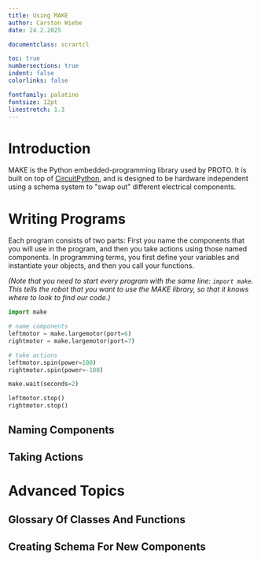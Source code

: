 ```yaml
---
title: Using MAKE
author: Carston Wiebe
date: 24.2.2025

documentclass: scrartcl

toc: true
numbersections: true
indent: false
colorlinks: false

fontfamily: palatino
fontsize: 12pt
linestretch: 1.3
---
```


# Introduction

MAKE is the Python embedded-programming library used by
PROTO.  It is built on top of
[CircuitPython](https://circuitpython.org/), and is designed to be hardware
independent using a schema system to "swap out" different electrical
components.

# Writing Programs

Each program consists of two parts:  First you name the components
that you will use in the program, and then you take actions using those
named components.  In programming terms, you first define your variables and
instantiate your objects, and then you call your functions.

*(Note that you need to start every program with the same line:  `import make`.
This tells the robot that you want to use the MAKE library, so
that it knows where to look to find our code.)*

```python
import make

# name components
leftmotor = make.largemotor(port=6)
rightmotor = make.largemotor(port=7)

# take actions
leftmotor.spin(power=100)
rightmotor.spin(power=-100)

make.wait(seconds=2)

leftmotor.stop()
rightmotor.stop()
```

## Naming Components

## Taking Actions

# Advanced Topics

## Glossary Of Classes And Functions

## Creating Schema For New Components